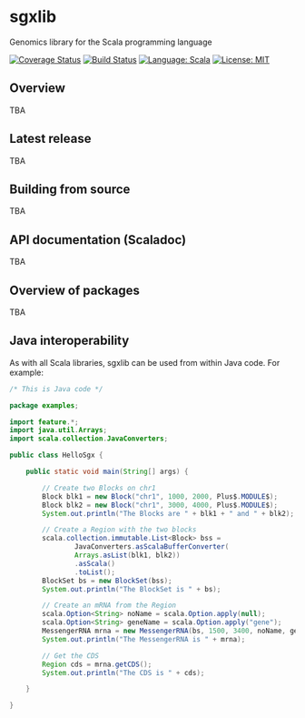 # sgxlib
Genomics library for the Scala programming language

[![Coverage Status](https://coveralls.io/repos/github/pamelarussell/sgxlib/badge.svg?branch=master)](https://coveralls.io/github/pamelarussell/sgxlib?branch=master)
[![Build Status](https://travis-ci.org/pamelarussell/sgxlib.svg?branch=master)](https://travis-ci.org/pamelarussell/sgxlib)
[![Language: Scala](https://img.shields.io/badge/language-scala-blue.svg)](https://www.scala-lang.org/)
[![License: MIT](https://img.shields.io/badge/License-MIT-red.svg)](https://opensource.org/licenses/MIT)

## Overview

TBA

## Latest release

TBA

## Building from source

TBA

## API documentation (Scaladoc)

TBA

## Overview of packages

TBA

## Java interoperability

As with all Scala libraries, sgxlib can be used from within Java code. For example:

```java
/* This is Java code */

package examples;

import feature.*;
import java.util.Arrays;
import scala.collection.JavaConverters;

public class HelloSgx {

    public static void main(String[] args) {

        // Create two Blocks on chr1
        Block blk1 = new Block("chr1", 1000, 2000, Plus$.MODULE$);
        Block blk2 = new Block("chr1", 3000, 4000, Plus$.MODULE$);
        System.out.println("The Blocks are " + blk1 + " and " + blk2);

        // Create a Region with the two blocks
        scala.collection.immutable.List<Block> bss =
                JavaConverters.asScalaBufferConverter(
                Arrays.asList(blk1, blk2))
                .asScala()
                .toList();
        BlockSet bs = new BlockSet(bss);
        System.out.println("The BlockSet is " + bs);

        // Create an mRNA from the Region
        scala.Option<String> noName = scala.Option.apply(null);
        scala.Option<String> geneName = scala.Option.apply("gene");
        MessengerRNA mrna = new MessengerRNA(bs, 1500, 3400, noName, geneName);
        System.out.println("The MessengerRNA is " + mrna);

        // Get the CDS
        Region cds = mrna.getCDS();
        System.out.println("The CDS is " + cds);

    }

}
```

